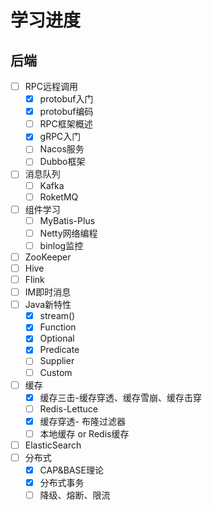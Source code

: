 # 学习进度

## 后端

- [ ] RPC远程调用
  - [x] protobuf入门
  - [x] protobuf编码
  - [ ] RPC框架概述
  - [x] gRPC入门
  - [ ] Nacos服务
  - [ ] Dubbo框架
- [ ] 消息队列
  - [ ] Kafka
  - [ ] RoketMQ
- [ ] 组件学习
  - [ ] MyBatis-Plus
  - [ ] Netty网络编程
  - [ ] binlog监控
- [ ] ZooKeeper
- [ ] Hive
- [ ] Flink
- [ ] IM即时消息
- [ ] Java新特性
  - [x] stream()
  - [x] Function
  - [x] Optional
  - [x] Predicate
  - [ ] Supplier
  - [ ] Custom
- [ ] 缓存
  - [x] 缓存三击-缓存穿透、缓存雪崩、缓存击穿
  - [ ] Redis-Lettuce
  - [x] 缓存穿透- 布隆过滤器
  - [ ] 本地缓存 or Redis缓存
- [ ] ElasticSearch
- [ ] 分布式
  - [x] CAP&BASE理论
  - [x] 分布式事务
  - [ ] 降级、熔断、限流